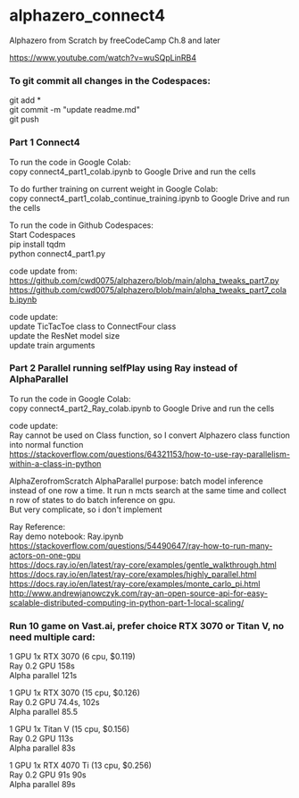 # alphazero_connect4
Alphazero from Scratch by freeCodeCamp Ch.8 and later  

https://www.youtube.com/watch?v=wuSQpLinRB4  

### To git commit all changes in the Codespaces:  
git add *  
git commit -m "update readme.md"  
git push  

### Part 1 Connect4    
To run the code in Google Colab:  
copy connect4_part1_colab.ipynb to Google Drive and run the cells  

To do further training on current weight in Google Colab:  
copy connect4_part1_colab_continue_training.ipynb to Google Drive and run the cells  

To run the code in Github Codespaces:  
Start Codespaces  
pip install tqdm  
python connect4_part1.py    

code update from:  
https://github.com/cwd0075/alphazero/blob/main/alpha_tweaks_part7.py  
https://github.com/cwd0075/alphazero/blob/main/alpha_tweaks_part7_colab.ipynb  

code update:  
update TicTacToe class to ConnectFour class  
update the ResNet model size  
update train arguments  

### Part 2 Parallel running selfPlay using Ray instead of AlphaParallel    
To run the code in Google Colab:  
copy connect4_part2_Ray_colab.ipynb to Google Drive and run the cells  

code update:  
Ray cannot be used on Class function, so I convert Alphazero class function into normal function  
https://stackoverflow.com/questions/64321153/how-to-use-ray-parallelism-within-a-class-in-python  

AlphaZerofromScratch AlphaParallel purpose: batch model inference instead of one row a time. It run n mcts search at the same time and collect n row of states to do batch inference on gpu.  
But very complicate, so i don't implement  

Ray Reference:  
Ray demo notebook: Ray.ipynb  
https://stackoverflow.com/questions/54490647/ray-how-to-run-many-actors-on-one-gpu  
https://docs.ray.io/en/latest/ray-core/examples/gentle_walkthrough.html  
https://docs.ray.io/en/latest/ray-core/examples/highly_parallel.html   
https://docs.ray.io/en/latest/ray-core/examples/monte_carlo_pi.html   
http://www.andrewjanowczyk.com/ray-an-open-source-api-for-easy-scalable-distributed-computing-in-python-part-1-local-scaling/  


### Run 10 game on Vast.ai, prefer choice RTX 3070 or Titan V, no need multiple card:  

1 GPU 1x RTX 3070 (6 cpu, $0.119)  
Ray 0.2 GPU 158s   
Alpha parallel 121s   

1 GPU 1x RTX 3070 (15 cpu, $0.126)   
Ray 0.2 GPU 74.4s, 102s  
Alpha parallel 85.5  

1 GPU 1x Titan V (15 cpu, $0.156)  
Ray 0.2 GPU 113s  
Alpha parallel 83s  

1 GPU 1x RTX 4070 Ti (13 cpu, $0.256)  
Ray 0.2 GPU 91s 90s  
Alpha parallel 89s  


  



